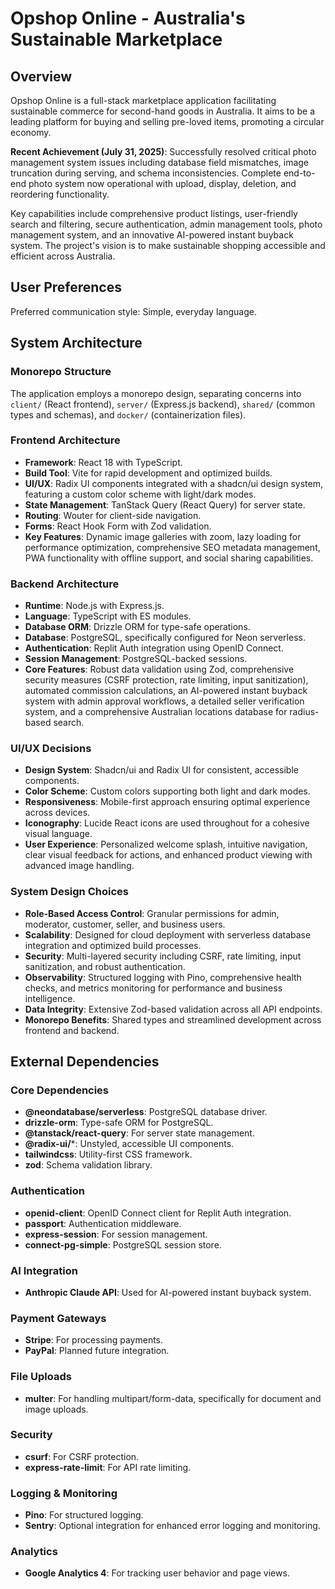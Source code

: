 # Opshop Online - Australia's Sustainable Marketplace

## Overview
Opshop Online is a full-stack marketplace application facilitating sustainable commerce for second-hand goods in Australia. It aims to be a leading platform for buying and selling pre-loved items, promoting a circular economy. 

**Recent Achievement (July 31, 2025)**: Successfully resolved critical photo management system issues including database field mismatches, image truncation during serving, and schema inconsistencies. Complete end-to-end photo system now operational with upload, display, deletion, and reordering functionality.

Key capabilities include comprehensive product listings, user-friendly search and filtering, secure authentication, admin management tools, photo management system, and an innovative AI-powered instant buyback system. The project's vision is to make sustainable shopping accessible and efficient across Australia.

## User Preferences
Preferred communication style: Simple, everyday language.

## System Architecture

### Monorepo Structure
The application employs a monorepo design, separating concerns into `client/` (React frontend), `server/` (Express.js backend), `shared/` (common types and schemas), and `docker/` (containerization files).

### Frontend Architecture
- **Framework**: React 18 with TypeScript.
- **Build Tool**: Vite for rapid development and optimized builds.
- **UI/UX**: Radix UI components integrated with a shadcn/ui design system, featuring a custom color scheme with light/dark modes.
- **State Management**: TanStack Query (React Query) for server state.
- **Routing**: Wouter for client-side navigation.
- **Forms**: React Hook Form with Zod validation.
- **Key Features**: Dynamic image galleries with zoom, lazy loading for performance optimization, comprehensive SEO metadata management, PWA functionality with offline support, and social sharing capabilities.

### Backend Architecture
- **Runtime**: Node.js with Express.js.
- **Language**: TypeScript with ES modules.
- **Database ORM**: Drizzle ORM for type-safe operations.
- **Database**: PostgreSQL, specifically configured for Neon serverless.
- **Authentication**: Replit Auth integration using OpenID Connect.
- **Session Management**: PostgreSQL-backed sessions.
- **Core Features**: Robust data validation using Zod, comprehensive security measures (CSRF protection, rate limiting, input sanitization), automated commission calculations, an AI-powered instant buyback system with admin approval workflows, a detailed seller verification system, and a comprehensive Australian locations database for radius-based search.

### UI/UX Decisions
- **Design System**: Shadcn/ui and Radix UI for consistent, accessible components.
- **Color Scheme**: Custom colors supporting both light and dark modes.
- **Responsiveness**: Mobile-first approach ensuring optimal experience across devices.
- **Iconography**: Lucide React icons are used throughout for a cohesive visual language.
- **User Experience**: Personalized welcome splash, intuitive navigation, clear visual feedback for actions, and enhanced product viewing with advanced image handling.

### System Design Choices
- **Role-Based Access Control**: Granular permissions for admin, moderator, customer, seller, and business users.
- **Scalability**: Designed for cloud deployment with serverless database integration and optimized build processes.
- **Security**: Multi-layered security including CSRF, rate limiting, input sanitization, and robust authentication.
- **Observability**: Structured logging with Pino, comprehensive health checks, and metrics monitoring for performance and business intelligence.
- **Data Integrity**: Extensive Zod-based validation across all API endpoints.
- **Monorepo Benefits**: Shared types and streamlined development across frontend and backend.

## External Dependencies

### Core Dependencies
- **@neondatabase/serverless**: PostgreSQL database driver.
- **drizzle-orm**: Type-safe ORM for PostgreSQL.
- **@tanstack/react-query**: For server state management.
- **@radix-ui/***: Unstyled, accessible UI components.
- **tailwindcss**: Utility-first CSS framework.
- **zod**: Schema validation library.

### Authentication
- **openid-client**: OpenID Connect client for Replit Auth integration.
- **passport**: Authentication middleware.
- **express-session**: For session management.
- **connect-pg-simple**: PostgreSQL session store.

### AI Integration
- **Anthropic Claude API**: Used for AI-powered instant buyback system.

### Payment Gateways
- **Stripe**: For processing payments.
- **PayPal**: Planned future integration.

### File Uploads
- **multer**: For handling multipart/form-data, specifically for document and image uploads.

### Security
- **csurf**: For CSRF protection.
- **express-rate-limit**: For API rate limiting.

### Logging & Monitoring
- **Pino**: For structured logging.
- **Sentry**: Optional integration for enhanced error logging and monitoring.

### Analytics
- **Google Analytics 4**: For tracking user behavior and page views.